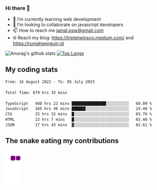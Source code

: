 ### Hi there 👋

<!--
**padepokanpenguin/padepokanpenguin** is a ✨ _special_ ✨ repository because its `README.md` (this file) appears on your GitHub profile.
-->

- 🌱 I’m currently learning  web development
- 👯 I’m looking to collaborate on javascript developers
- 📫 How to reach me jamal.psw@gmail.com
- 🌐 Reach my blog:
   https://tripletwinsco.medium.com/ and
   https://rumahpenguin.id

![Anurag's github stats](https://github-readme-stats.vercel.app/api?username=padepokanpenguin&count_private=true&disable_animations=false&show_icons=true&theme=default)
[![Top Langs](https://github-readme-stats.vercel.app/api/top-langs/?username=padepokanpenguin&theme=default&layout=compact)](https://github.com/padepokanpenguin)

## My coding stats

<!--START_SECTION:waka-->

```txt
From: 16 August 2022 - To: 05 July 2023

Total Time: 679 hrs 33 mins

TypeScript   408 hrs 22 mins ███████████████░░░░░░░░░░   60.09 %
JavaScript   165 hrs 46 mins ██████░░░░░░░░░░░░░░░░░░░   24.40 %
CSS          25 hrs 32 mins  █░░░░░░░░░░░░░░░░░░░░░░░░   03.76 %
HTML         23 hrs 7 mins   █░░░░░░░░░░░░░░░░░░░░░░░░   03.40 %
JSON         17 hrs 43 mins  ▓░░░░░░░░░░░░░░░░░░░░░░░░   02.61 %
```

<!--END_SECTION:waka-->


## The snake eating my contributions
![snake gif](https://github.com/padepokanpenguin/padepokanpenguin/blob/output/github-contribution-grid-snake.gif)
